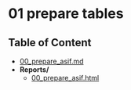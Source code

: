 
# 01 prepare tables



## Table of Content

 - [00_prepare_asif.md](https://github.com/thomaspernet/Financial_dependency_pollution/tree/master/00_prepare_asif.md)
 - **Reports/**
   - [00_prepare_asif.html](https://htmlpreview.github.io/?https://github.com/thomaspernet/Financial_dependency_pollution/blob/master/Reports/00_prepare_asif.html)
